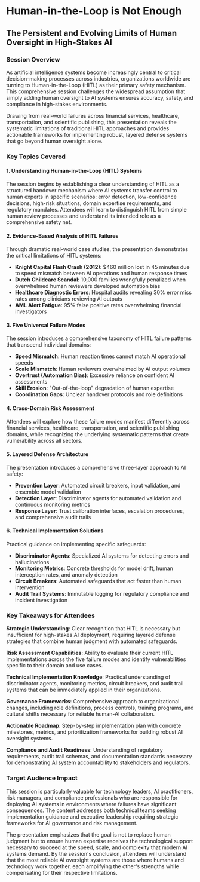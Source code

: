 # Human-in-the-Loop is Not Enough
## The Persistent and Evolving Limits of Human Oversight in High-Stakes AI

### Session Overview

As artificial intelligence systems become increasingly central to critical decision-making processes across industries, organizations worldwide are turning to Human-in-the-Loop (HITL) as their primary safety mechanism. This comprehensive session challenges the widespread assumption that simply adding human oversight to AI systems ensures accuracy, safety, and compliance in high-stakes environments.

Drawing from real-world failures across financial services, healthcare, transportation, and scientific publishing, this presentation reveals the systematic limitations of traditional HITL approaches and provides actionable frameworks for implementing robust, layered defense systems that go beyond human oversight alone.

### Key Topics Covered

#### 1. Understanding Human-in-the-Loop (HITL) Systems
The session begins by establishing a clear understanding of HITL as a structured handover mechanism where AI systems transfer control to human experts in specific scenarios: error detection, low-confidence decisions, high-risk situations, domain expertise requirements, and regulatory mandates. Attendees will learn to distinguish HITL from simple human review processes and understand its intended role as a comprehensive safety net.

#### 2. Evidence-Based Analysis of HITL Failures
Through dramatic real-world case studies, the presentation demonstrates the critical limitations of HITL systems:
- **Knight Capital Flash Crash (2012)**: $460 million lost in 45 minutes due to speed mismatch between AI operations and human response times
- **Dutch Childcare Scandal**: 10,000 families wrongfully penalized when overwhelmed human reviewers developed automation bias
- **Healthcare Diagnostic Errors**: Hospital audits revealing 30% error miss rates among clinicians reviewing AI outputs
- **AML Alert Fatigue**: 95% false positive rates overwhelming financial investigators

#### 3. Five Universal Failure Modes
The session introduces a comprehensive taxonomy of HITL failure patterns that transcend individual domains:
- **Speed Mismatch**: Human reaction times cannot match AI operational speeds
- **Scale Mismatch**: Human reviewers overwhelmed by AI output volumes
- **Overtrust (Automation Bias)**: Excessive reliance on confident AI assessments
- **Skill Erosion**: "Out-of-the-loop" degradation of human expertise
- **Coordination Gaps**: Unclear handover protocols and role definitions

#### 4. Cross-Domain Risk Assessment
Attendees will explore how these failure modes manifest differently across financial services, healthcare, transportation, and scientific publishing domains, while recognizing the underlying systematic patterns that create vulnerability across all sectors.

#### 5. Layered Defense Architecture
The presentation introduces a comprehensive three-layer approach to AI safety:
- **Prevention Layer**: Automated circuit breakers, input validation, and ensemble model validation
- **Detection Layer**: Discriminator agents for automated validation and continuous monitoring metrics
- **Response Layer**: Trust calibration interfaces, escalation procedures, and comprehensive audit trails

#### 6. Technical Implementation Solutions
Practical guidance on implementing specific safeguards:
- **Discriminator Agents**: Specialized AI systems for detecting errors and hallucinations
- **Monitoring Metrics**: Concrete thresholds for model drift, human interception rates, and anomaly detection
- **Circuit Breakers**: Automated safeguards that act faster than human intervention
- **Audit Trail Systems**: Immutable logging for regulatory compliance and incident investigation

### Key Takeaways for Attendees

**Strategic Understanding**: Clear recognition that HITL is necessary but insufficient for high-stakes AI deployment, requiring layered defense strategies that combine human judgment with automated safeguards.

**Risk Assessment Capabilities**: Ability to evaluate their current HITL implementations across the five failure modes and identify vulnerabilities specific to their domain and use cases.

**Technical Implementation Knowledge**: Practical understanding of discriminator agents, monitoring metrics, circuit breakers, and audit trail systems that can be immediately applied in their organizations.

**Governance Frameworks**: Comprehensive approach to organizational changes, including role definitions, process controls, training programs, and cultural shifts necessary for reliable human-AI collaboration.

**Actionable Roadmap**: Step-by-step implementation plan with concrete milestones, metrics, and prioritization frameworks for building robust AI oversight systems.

**Compliance and Audit Readiness**: Understanding of regulatory requirements, audit trail schemas, and documentation standards necessary for demonstrating AI system accountability to stakeholders and regulators.

### Target Audience Impact

This session is particularly valuable for technology leaders, AI practitioners, risk managers, and compliance professionals who are responsible for deploying AI systems in environments where failures have significant consequences. The content addresses both technical teams seeking implementation guidance and executive leadership requiring strategic frameworks for AI governance and risk management.

The presentation emphasizes that the goal is not to replace human judgment but to ensure human expertise receives the technological support necessary to succeed at the speed, scale, and complexity that modern AI systems demand. By the session's conclusion, attendees will understand that the most reliable AI oversight systems are those where humans and technology work together, each amplifying the other's strengths while compensating for their respective limitations.
